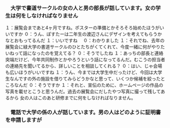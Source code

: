 ### 　大学で書道サークルの女の人と男の部長が話しています。女の学生は何をしなければなりません

１：展覧会まであと4ヶ月ですね。ポスターの準備とかそろそろ始めたほうがいいですか
０：うん、ぽすたーは二年生の渡辺さんにデザインを考えてもらうかなとおもってるんだ
１：いいですね　
０：わかりました
１：それでね、去年の展覧会に緑大学の書道サークルのひとたちがくてくれて、今度一緒に何がやりたいねって話になったのを覚えてる？
０：そうでしたね
１：あっちの部長と連絡突端だけど、今年共同制作とかやろうという話になってるんだ。むこうの担当者の連絡先を聞いてるから、詳しいことを相談してくれる？
０：はい、じゃ会場も広いほうがいいですね
１：うん、今までは大学生中だったけど、今回は大学生なんですの外の施設を借りてみらどうかなと思って、いくつか候補を絞ったところなんだ
０：そうですか
１：それと、宣伝のために、ホームページの作品の写真を載せとこうと思うんだ。過去の展覧会にだしたやつ写真に撮って残してあるから
女の人はこのあと研修までに何をしなければなりません。
### 　電話で大学の係の人が話しています。男の人はどのように証明書を申請しますが

